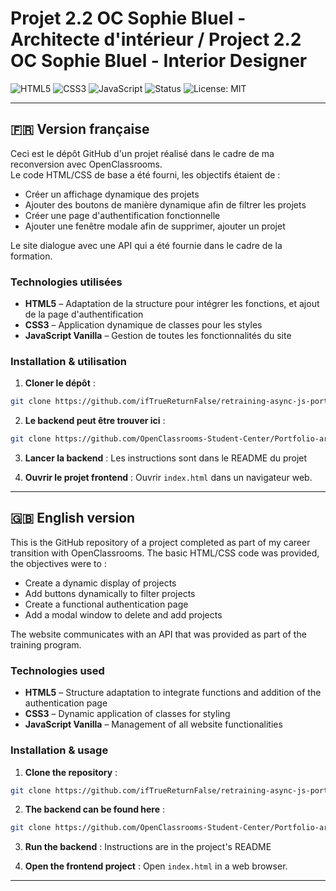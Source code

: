 # Projet 2.2 OC Sophie Bluel - Architecte d'intérieur / Project 2.2 OC Sophie Bluel - Interior Designer

![HTML5](https://img.shields.io/badge/HTML5-E34F26?logo=html5&logoColor=white)
![CSS3](https://img.shields.io/badge/CSS3-1572B6?logo=css3&logoColor=white)
![JavaScript](https://img.shields.io/badge/JavaScript-F7DF1E?logo=javascript&logoColor=black)
![Status](https://img.shields.io/badge/Status-In_progress-orange)
![License: MIT](https://img.shields.io/badge/License-MIT-blue)

---

## 🇫🇷 Version française

Ceci est le dépôt GitHub d'un projet réalisé dans le cadre de ma reconversion avec OpenClassrooms.  
Le code HTML/CSS de base a été fourni, les objectifs étaient de :
- Créer un affichage dynamique des projets
- Ajouter des boutons de manière dynamique afin de filtrer les projets
- Créer une page d'authentification fonctionnelle
- Ajouter une fenêtre modale afin de supprimer, ajouter un projet

Le site dialogue avec une API qui a été fournie dans le cadre de la formation. 

### Technologies utilisées

- **HTML5** – Adaptation de la structure pour intégrer les fonctions, et ajout de la page d'authentification
- **CSS3** – Application dynamique de classes pour les styles
- **JavaScript Vanilla** – Gestion de toutes les fonctionnalités du site

### Installation & utilisation

1. **Cloner le dépôt** :
```bash
git clone https://github.com/ifTrueReturnFalse/retraining-async-js-portfolio.git
```

2. **Le backend peut être trouver ici** :
```bash
git clone https://github.com/OpenClassrooms-Student-Center/Portfolio-architecte-sophie-bluel.git
```

3. **Lancer la backend** :
Les instructions sont dans le README du projet

4. **Ouvrir le projet frontend** :
Ouvrir `index.html` dans un navigateur web.

---

## 🇬🇧 English version

This is the GitHub repository of a project completed as part of my career transition with OpenClassrooms.
The basic HTML/CSS code was provided, the objectives were to :
- Create a dynamic display of projects
- Add buttons dynamically to filter projects
- Create a functional authentication page
- Add a modal window to delete and add projects

The website communicates with an API that was provided as part of the training program. 

### Technologies used

- **HTML5** – Structure adaptation to integrate functions and addition of the authentication page
- **CSS3** –  Dynamic application of classes for styling
- **JavaScript Vanilla** – Management of all website functionalities

### Installation & usage

1. **Clone the repository** :
```bash
git clone https://github.com/ifTrueReturnFalse/retraining-async-js-portfolio.git
```

2. **The backend can be found here** :
```bash
git clone https://github.com/OpenClassrooms-Student-Center/Portfolio-architecte-sophie-bluel.git
```

3. **Run the backend** :
Instructions are in the project's README

4. **Open the frontend project** :
Open `index.html` in a web browser.

---

